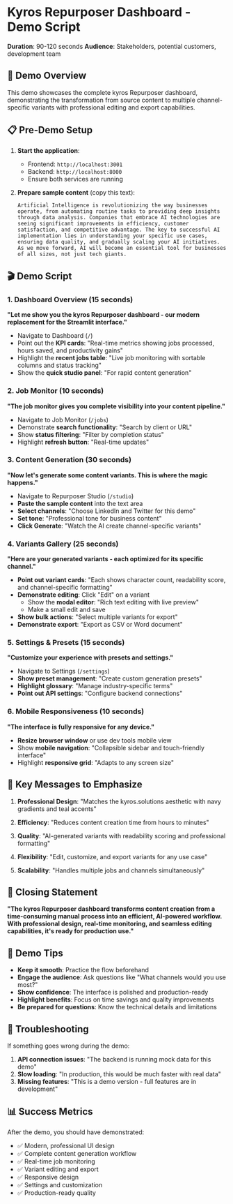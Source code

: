 # Kyros Repurposer Dashboard - Demo Script

**Duration**: 90-120 seconds
**Audience**: Stakeholders, potential customers, development team

## 🎯 Demo Overview

This demo showcases the complete kyros Repurposer dashboard, demonstrating the transformation from source content to multiple channel-specific variants with professional editing and export capabilities.

## 📋 Pre-Demo Setup

1. **Start the application**:
   - Frontend: `http://localhost:3001`
   - Backend: `http://localhost:8000`
   - Ensure both services are running

2. **Prepare sample content** (copy this text):
   ```
   Artificial Intelligence is revolutionizing the way businesses operate, from automating routine tasks to providing deep insights through data analysis. Companies that embrace AI technologies are seeing significant improvements in efficiency, customer satisfaction, and competitive advantage. The key to successful AI implementation lies in understanding your specific use cases, ensuring data quality, and gradually scaling your AI initiatives. As we move forward, AI will become an essential tool for businesses of all sizes, not just tech giants.
   ```

## 🎬 Demo Script

### 1. Dashboard Overview (15 seconds)
**"Let me show you the kyros Repurposer dashboard - our modern replacement for the Streamlit interface."**

- Navigate to Dashboard (`/`)
- Point out the **KPI cards**: "Real-time metrics showing jobs processed, hours saved, and productivity gains"
- Highlight the **recent jobs table**: "Live job monitoring with sortable columns and status tracking"
- Show the **quick studio panel**: "For rapid content generation"

### 2. Job Monitor (10 seconds)
**"The job monitor gives you complete visibility into your content pipeline."**

- Navigate to Job Monitor (`/jobs`)
- Demonstrate **search functionality**: "Search by client or URL"
- Show **status filtering**: "Filter by completion status"
- Highlight **refresh button**: "Real-time updates"

### 3. Content Generation (30 seconds)
**"Now let's generate some content variants. This is where the magic happens."**

- Navigate to Repurposer Studio (`/studio`)
- **Paste the sample content** into the text area
- **Select channels**: "Choose LinkedIn and Twitter for this demo"
- **Set tone**: "Professional tone for business content"
- **Click Generate**: "Watch the AI create channel-specific variants"

### 4. Variants Gallery (25 seconds)
**"Here are your generated variants - each optimized for its specific channel."**

- **Point out variant cards**: "Each shows character count, readability score, and channel-specific formatting"
- **Demonstrate editing**: Click "Edit" on a variant
  - Show the **modal editor**: "Rich text editing with live preview"
  - Make a small edit and save
- **Show bulk actions**: "Select multiple variants for export"
- **Demonstrate export**: "Export as CSV or Word document"

### 5. Settings & Presets (15 seconds)
**"Customize your experience with presets and settings."**

- Navigate to Settings (`/settings`)
- **Show preset management**: "Create custom generation presets"
- **Highlight glossary**: "Manage industry-specific terms"
- **Point out API settings**: "Configure backend connections"

### 6. Mobile Responsiveness (10 seconds)
**"The interface is fully responsive for any device."**

- **Resize browser window** or use dev tools mobile view
- Show **mobile navigation**: "Collapsible sidebar and touch-friendly interface"
- Highlight **responsive grid**: "Adapts to any screen size"

## 🎯 Key Messages to Emphasize

1. **Professional Design**: "Matches the kyros.solutions aesthetic with navy gradients and teal accents"

2. **Efficiency**: "Reduces content creation time from hours to minutes"

3. **Quality**: "AI-generated variants with readability scoring and professional formatting"

4. **Flexibility**: "Edit, customize, and export variants for any use case"

5. **Scalability**: "Handles multiple jobs and channels simultaneously"

## 🚀 Closing Statement

**"The kyros Repurposer dashboard transforms content creation from a time-consuming manual process into an efficient, AI-powered workflow. With professional design, real-time monitoring, and seamless editing capabilities, it's ready for production use."**

## 📝 Demo Tips

- **Keep it smooth**: Practice the flow beforehand
- **Engage the audience**: Ask questions like "What channels would you use most?"
- **Show confidence**: The interface is polished and production-ready
- **Highlight benefits**: Focus on time savings and quality improvements
- **Be prepared for questions**: Know the technical details and limitations

## 🔧 Troubleshooting

If something goes wrong during the demo:

1. **API connection issues**: "The backend is running mock data for this demo"
2. **Slow loading**: "In production, this would be much faster with real data"
3. **Missing features**: "This is a demo version - full features are in development"

## 📊 Success Metrics

After the demo, you should have demonstrated:
- ✅ Modern, professional UI design
- ✅ Complete content generation workflow
- ✅ Real-time job monitoring
- ✅ Variant editing and export
- ✅ Responsive design
- ✅ Settings and customization
- ✅ Production-ready quality
